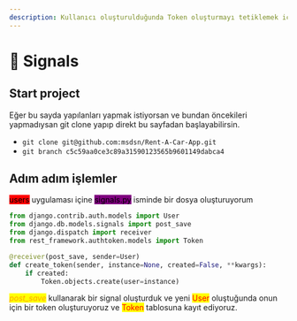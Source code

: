 ```yaml
---
description: Kullanıcı oluşturulduğunda Token oluşturmayı tetiklemek için
---
```


# 📶 Signals

## Start project

Eğer bu sayda yapılanları yapmak istiyorsan ve bundan öncekileri yapmadıysan git clone yapıp direkt bu sayfadan başlayabilirsin.

* `git clone git@github.com:msdsn/Rent-A-Car-App.git`
* `git branch c5c59aa0ce3c89a31590123565b9601149dabca4`

## Adım adım işlemler

<mark style="background-color:red;">users</mark> uygulaması içine <mark style="background-color:purple;">signals.py</mark> isminde bir dosya oluşturuyorum

```python
from django.contrib.auth.models import User
from django.db.models.signals import post_save
from django.dispatch import receiver
from rest_framework.authtoken.models import Token

@receiver(post_save, sender=User)
def create_token(sender, instance=None, created=False, **kwargs):
    if created:
        Token.objects.create(user=instance)
```

_<mark style="color:orange;">post\_save</mark>_ kullanarak bir signal oluşturduk ve yeni <mark style="color:red;">User</mark> oluştuğunda onun için bir token oluşturuyoruz ve <mark style="color:red;">Token</mark> tablosuna kayıt ediyoruz.
